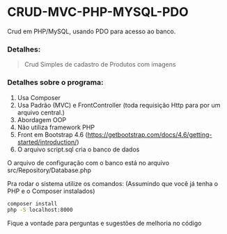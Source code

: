 # CRUD-MVC-PHP-MYSQL-PDO
Crud em PHP/MySQL, usando PDO para acesso ao banco.
### Detalhes:

>Crud Simples de cadastro de Produtos com imagens

### Detalhes sobre o programa:

1. Usa Composer
2. Usa Padrão (MVC) e FrontController (toda requisição Http para por um arquivo central.)
3. Abordagem OOP
4. Não utiliza framework PHP
5. Front em Bootstrap 4.6 (https://getbootstrap.com/docs/4.6/getting-started/introduction/)
6. O arquivo script.sql cria o banco de dados

O arquivo de configuração com o banco está no arquivo src/Repository/Database.php

Pra rodar o sistema utilize os comandos:
(Assumindo que você já tenha o PHP e o Composer instalados)

```bash
composer install
php -S localhost:8000
```

Fique a vontade para perguntas e sugestões de melhoria no código
